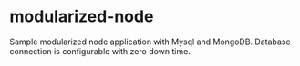 # modularized-node
Sample modularized node application with Mysql and MongoDB. Database connection is configurable with zero down time.

